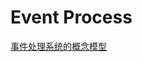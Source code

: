 # Event Process 
[事件处理系统的概念模型]("http://www.ibm.com/developerworks/cn/webservices/ws-eventprocessing/")